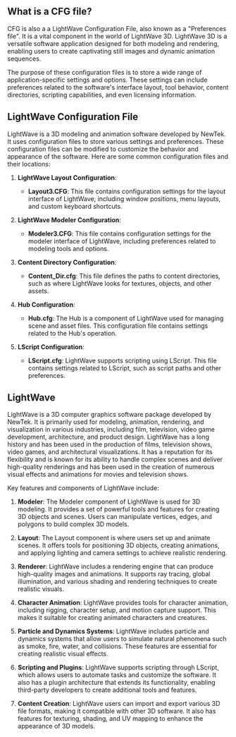 ## What is a CFG file?

CFG is also a a LightWave Configuration File, also known as a "Preferences file". It is a vital component in the world of LightWave 3D. LightWave 3D is a versatile software application designed for both modeling and rendering, enabling users to create captivating still images and dynamic animation sequences.

The purpose of these configuration files is to store a wide range of application-specific settings and options. These settings can include preferences related to the software's interface layout, tool behavior, content directories, scripting capabilities, and even licensing information.

## LightWave Configuration File

LightWave is a 3D modeling and animation software developed by NewTek. It uses configuration files to store various settings and preferences. These configuration files can be modified to customize the behavior and appearance of the software. Here are some common configuration files and their locations:

1.  **LightWave Layout Configuration**:
    
    -   **Layout3.CFG**: This file contains configuration settings for the layout interface of LightWave, including window positions, menu layouts, and custom keyboard shortcuts.

2.  **LightWave Modeler Configuration**:
    
    -   **Modeler3.CFG**: This file contains configuration settings for the modeler interface of LightWave, including preferences related to modeling tools and options.

3.  **Content Directory Configuration**:
    
    -   **Content_Dir.cfg**: This file defines the paths to content directories, such as where LightWave looks for textures, objects, and other assets.

4.  **Hub Configuration**:
    
    -   **Hub.cfg**: The Hub is a component of LightWave used for managing scene and asset files. This configuration file contains settings related to the Hub's operation.

5.  **LScript Configuration**:
    
    -   **LScript.cfg**: LightWave supports scripting using LScript. This file contains settings related to LScript, such as script paths and other preferences.

## LightWave

LightWave is a 3D computer graphics software package developed by NewTek. It is primarily used for modeling, animation, rendering, and visualization in various industries, including film, television, video game development, architecture, and product design. LightWave has a long history and has been used in the production of films, television shows, video games, and architectural visualizations. It has a reputation for its flexibility and is known for its ability to handle complex scenes and deliver high-quality renderings and has been used in the creation of numerous visual effects and animations for movies and television shows.

Key features and components of LightWave include:

1.  **Modeler**: The Modeler component of LightWave is used for 3D modeling. It provides a set of powerful tools and features for creating 3D objects and scenes. Users can manipulate vertices, edges, and polygons to build complex 3D models.
    
2.  **Layout**: The Layout component is where users set up and animate scenes. It offers tools for positioning 3D objects, creating animations, and applying lighting and camera settings to achieve realistic rendering.
    
3.  **Renderer**: LightWave includes a rendering engine that can produce high-quality images and animations. It supports ray tracing, global illumination, and various shading and rendering techniques to create realistic visuals.
    
4.  **Character Animation**: LightWave provides tools for character animation, including rigging, character setup, and motion capture support. This makes it suitable for creating animated characters and creatures.
    
5.  **Particle and Dynamics Systems**: LightWave includes particle and dynamics systems that allow users to simulate natural phenomena such as smoke, fire, water, and collisions. These features are essential for creating realistic visual effects.
    
6.  **Scripting and Plugins**: LightWave supports scripting through LScript, which allows users to automate tasks and customize the software. It also has a plugin architecture that extends its functionality, enabling third-party developers to create additional tools and features.
    
7.  **Content Creation**: LightWave users can import and export various 3D file formats, making it compatible with other 3D software. It also has features for texturing, shading, and UV mapping to enhance the appearance of 3D models.
    

